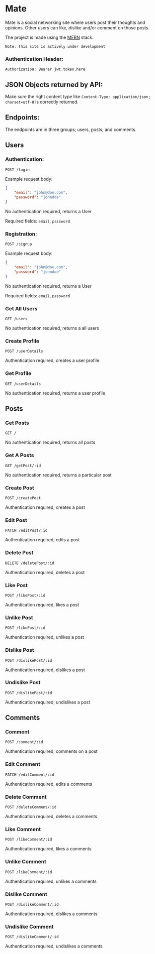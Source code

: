 # Mate
Mate is a social networking site where users post their thoughts and opinions. Other users can like, dislike and/or comment on those posts.

The project is made using the [MERN](https://www.mongodb.com/mern-stack) stack.

`Note: This site is actively under development`

### Authentication Header:

`Authorization: Bearer jwt.token.here`

## JSON Objects returned by API:

Make sure the right content type like `Content-Type: application/json; charset=utf-8` is correctly returned.

## Endpoints:
The endpoints are in three groups; users, posts, and comments.

## Users

### Authentication:

`POST /login`

Example request body:
```JSON
{
    "email": "john@doe.com",
    "password": "johndoe"
}
```

No authentication required, returns a User

Required fields: `email`, `password`


### Registration:

`POST /signup`

Example request body:
```JSON
{
    "email": "john@doe.com",
    "password": "johndoe"
}
```

No authentication required, returns a User

Required fields: `email`, `password`

### Get All Users

`GET /users`

No authentication required, returns a all users

### Create Profile

`POST /userDetails`

Authentication required, creates a user profile


### Get Profile

`GET /userDetails`

No authentication required, returns a user profile

## Posts

### Get Posts

`GET /`

No authentication required, returns all posts

### Get A Posts

`GET /getPost/:id`

No authentication required, returns a particular post

### Create Post

`POST /createPost`

Authentication required, creates a post

### Edit Post

`PATCH /editPost/:id`

Authentication required, edits a post

### Delete Post

`DELETE /deletePost/:id`

Authentication required, deletes a post

### Like Post

`POST /likePost/:id`

Authentication required, likes a post

### Unlike Post

`POST /likePost/:id`

Authentication required, unlikes a post


### Dislike Post

`POST /dislikePost/:id`

Authentication required, dislikes a post

### Undislike Post

`POST /dislikePost/:id`

Authentication required, undislikes a post

## Comments

### Comment

`POST /comment/:id`

Authentication required, comments on a post

### Edit Comment

`PATCH /editComment/:id`

Authentication required, edits a comments

### Delete Comment

`POST /deleteComment/:id`

Authentication required, deletes a comments

### Like Comment
`POST /likeComment/:id`

Authentication required, likes a comments

### Unlike Comment
`POST /likeComment/:id`

Authentication required, unlikes a comments

### Dislike Comment
`POST /dislikeComment/:id`

Authentication required, dislikes a comments

### Undislike Comment
`POST /dislikeComment/:id`

Authentication required, undislikes a comments
